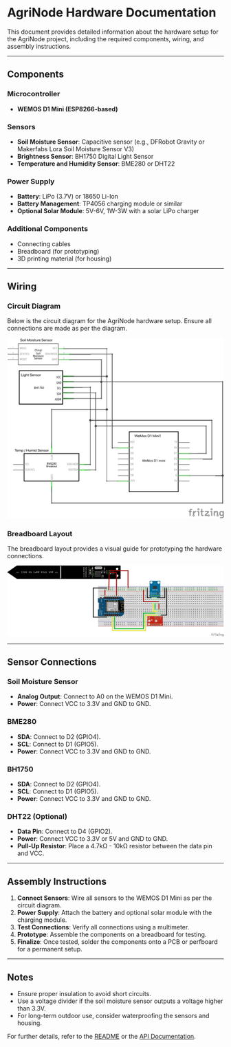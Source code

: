 # AgriNode Hardware Documentation

This document provides detailed information about the hardware setup for the AgriNode project, including the required components, wiring, and assembly instructions.

---

## Components

### Microcontroller
- **WEMOS D1 Mini (ESP8266-based)**

### Sensors
- **Soil Moisture Sensor**: Capacitive sensor (e.g., DFRobot Gravity or Makerfabs Lora Soil Moisture Sensor V3)
- **Brightness Sensor**: BH1750 Digital Light Sensor
- **Temperature and Humidity Sensor**: BME280 or DHT22

### Power Supply
- **Battery**: LiPo (3.7V) or 18650 Li-Ion
- **Battery Management**: TP4056 charging module or similar
- **Optional Solar Module**: 5V-6V, 1W-3W with a solar LiPo charger

### Additional Components
- Connecting cables
- Breadboard (for prototyping)
- 3D printing material (for housing)

---

## Wiring

### Circuit Diagram

Below is the circuit diagram for the AgriNode hardware setup. Ensure all connections are made as per the diagram.

![Circuit Diagram](../images/AgriNode-Sensor_Schaltplan.jpg)

### Breadboard Layout

The breadboard layout provides a visual guide for prototyping the hardware connections.

![Breadboard Layout](../images/AgriNode-Sensor_Steckplatine.jpg)

---

## Sensor Connections

### Soil Moisture Sensor
- **Analog Output**: Connect to A0 on the WEMOS D1 Mini.
- **Power**: Connect VCC to 3.3V and GND to GND.

### BME280
- **SDA**: Connect to D2 (GPIO4).
- **SCL**: Connect to D1 (GPIO5).
- **Power**: Connect VCC to 3.3V and GND to GND.

### BH1750
- **SDA**: Connect to D2 (GPIO4).
- **SCL**: Connect to D1 (GPIO5).
- **Power**: Connect VCC to 3.3V and GND to GND.

### DHT22 (Optional)
- **Data Pin**: Connect to D4 (GPIO2).
- **Power**: Connect VCC to 3.3V or 5V and GND to GND.
- **Pull-Up Resistor**: Place a 4.7kΩ - 10kΩ resistor between the data pin and VCC.

---

## Assembly Instructions

1. **Connect Sensors**: Wire all sensors to the WEMOS D1 Mini as per the circuit diagram.
2. **Power Supply**: Attach the battery and optional solar module with the charging module.
3. **Test Connections**: Verify all connections using a multimeter.
4. **Prototype**: Assemble the components on a breadboard for testing.
5. **Finalize**: Once tested, solder the components onto a PCB or perfboard for a permanent setup.

---

## Notes

- Ensure proper insulation to avoid short circuits.
- Use a voltage divider if the soil moisture sensor outputs a voltage higher than 3.3V.
- For long-term outdoor use, consider waterproofing the sensors and housing.

For further details, refer to the [README](../README.md) or the [API Documentation](./api.md).
